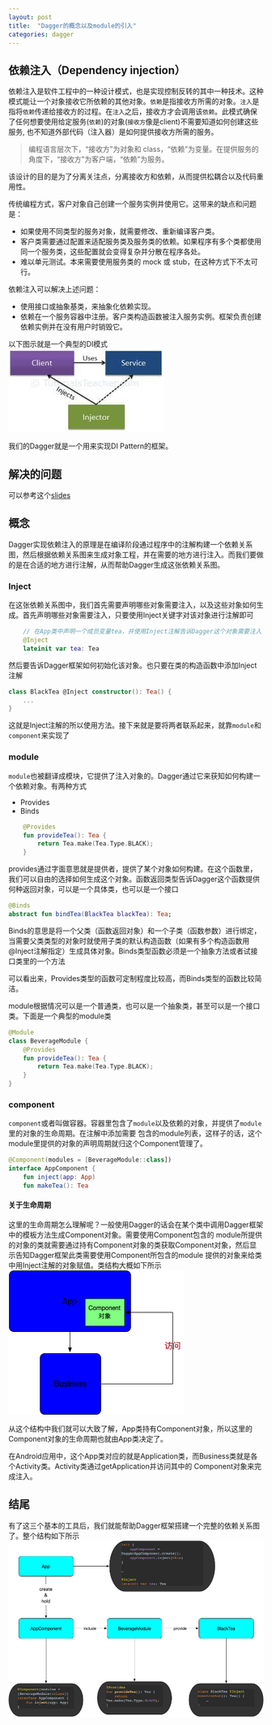 ```yaml
---
layout: post
title:  "Dagger的概念以及module的引入"
categories: dagger
---
```


## 依赖注入（Dependency injection）
依赖注入是软件工程中的一种设计模式，也是实现控制反转的其中一种技术。这种模式能让一个对象接收它所依赖的其他对象。`依赖`是指接收方所需的对象。`注入`是指将`依赖`传递给接收方的过程。在`注入`之后，接收方才会调用该`依赖`。此模式确保了任何想要使用给定服务(`依赖`)的对象(`接收方`像是client)不需要知道如何创建这些服务, 也不知道外部代码（注入器）是如何提供接收方所需的服务。
> 编程语言层次下，“接收方”为对象和 class，“依赖”为变量。在提供服务的角度下，“接收方”为客户端，“依赖”为服务。

该设计的目的是为了分离关注点，分离接收方和依赖，从而提供松耦合以及代码重用性。

传统编程方式，客户对象自己创建一个服务实例并使用它。这带来的缺点和问题是：

- 如果使用不同类型的服务对象，就需要修改、重新编译客户类。
- 客户类需要通过配置来适配服务类及服务类的依赖。如果程序有多个类都使用同一个服务类，这些配置就会变得复杂并分散在程序各处。
- 难以单元测试。本来需要使用服务类的 mock 或 stub，在这种方式下不太可行。

依赖注入可以解决上述问题：

- 使用接口或抽象基类，来抽象化依赖实现。
- 依赖在一个服务容器中注册。客户类构造函数被注入服务实例。框架负责创建依赖实例并在没有用户时销毁它。

以下图示就是一个典型的DI模式
![](/assets/image/dependency-injection.jpeg)

我们的Dagger就是一个用来实现DI Pattern的框架。

## 解决的问题
可以参考这个[slides](https://docs.google.com/presentation/d/1fby5VeGU9CN8zjw4lAb2QPPsKRxx6mSwCe9q7ECNSJQ/pub?start=false&loop=false&delayms=3000&slide=id.p)
## 概念
Dagger实现依赖注入的原理是在编译阶段通过程序中的注解构建一个依赖关系图，然后根据依赖关系图来生成对象工程，并在需要的地方进行注入。而我们要做的是在合适的地方进行注解，从而帮助Dagger生成这张依赖关系图。
### Inject
在这张依赖关系图中，我们首先需要声明哪些对象需要注入，以及这些对象如何生成。首先声明哪些对象需要注入，只要使用Inject关键字对该对象进行注解即可
```Kotlin
    // 在App类中声明一个成员变量tea，并使用Inject注解告诉Dagger这个对象需要注入
    @Inject
    lateinit var tea: Tea
```
然后要告诉Dagger框架如何初始化该对象。也只要在类的构造函数中添加Inject注解
```Kotlin
class BlackTea @Inject constructor(): Tea() {
    ...
}
```
这就是Inject注解的所以使用方法。接下来就是要将两者联系起来，就靠`module`和`component`来实现了

### module
`module`也被翻译成模块，它提供了注入对象的。Dagger通过它来获知如何构建一个依赖对象。有两种方式
- Provides
- Binds


```Kotlin
    @Provides
    fun provideTea(): Tea {
        return Tea.make(Tea.Type.BLACK);
    }
```
provides通过字面意思就是提供者，提供了某个对象如何构建。在这个函数里，我们可以自由的选择如何生成这个对象。函数返回类型告诉Dagger这个函数提供何种返回对象，可以是一个具体类，也可以是一个接口

```Kotlin
@Binds
abstract fun bindTea(BlackTea blackTea): Tea;
```
Binds的意思是将一个父类（函数返回对象）和一个子类（函数参数）进行绑定，当需要父类类型的对象时就使用子类的默认构造函数（如果有多个构造函数用@Inject注解指定）生成具体对象。Binds类型函数必须是一个抽象方法或者试接口类里的一个方法

可以看出来，Provides类型的函数可定制程度比较高，而Binds类型的函数比较简洁。

module根据情况可以是一个普通类，也可以是一个抽象类，甚至可以是一个接口类。下面是一个典型的module类
```Kotlin
@Module
class BeverageModule {
    @Provides
    fun provideTea(): Tea {
        return Tea.make(Tea.Type.BLACK);
    }
}
```

### component
`component`或者叫做容器。容器里包含了`module`以及依赖的对象，并提供了`module`里的对象的生命周期。在注解中添加需要
包含的module列表，这样子的话，这个module里提供的对象的声明周期就归这个Component管理了。
```Kotlin
@Component(modules = [BeverageModule::class])
interface AppComponent {
    fun inject(app: App)
    fun makeTea(): Tea

```

#### 关于生命周期
这里的生命周期怎么理解呢？一般使用Dagger的话会在某个类中调用Dagger框架中的模板方法生成Component对象。需要使用Component包含的
module所提供的对象的类就需要通过持有Component对象的类获取Component对象，然后显示告知Dagger框架此类需要使用Component所包含的module
提供的对象来给类中用Inject注解的对象赋值。类结构大概如下所示
![](/assets/image/dagger-use-case-1.png)

从这个结构中我们就可以大致了解，App类持有Component对象，所以这里的Component对象的生命周期也就由App类决定了。

在Android应用中，这个App类对应的就是Application类，而Business类就是各个Activity类。Activity类通过getApplication并访问其中的
Component对象来完成注入。

## 结尾
有了这三个基本的工具后，我们就能帮助Dagger框架搭建一个完整的依赖关系图了。整个结构如下所示
![](/assets/image/dagger-use-case-2.png)

